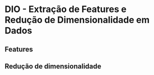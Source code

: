# DIO - Extração de Features e Redução de Dimensionalidade em Dados

## Features

## Redução de dimensionalidade

